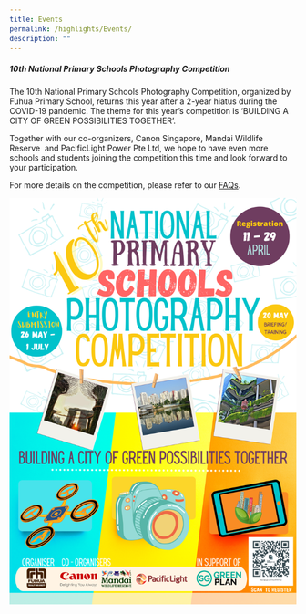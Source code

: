 ```yaml
---
title: Events
permalink: /highlights/Events/
description: ""
---
```

##### **10th National Primary Schools Photography Competition**


The 10th National Primary Schools Photography Competition, organized by Fuhua Primary School, returns this year after a 2-year hiatus during the COVID-19 pandemic. The theme for this year’s competition is ‘BUILDING A CITY OF GREEN POSSIBILITIES TOGETHER’. 

Together with our co-organizers, Canon Singapore, Mandai Wildlife Reserve  and PacificLight Power Pte Ltd, we hope to have even more schools and students joining the competition this time and look forward to your participation.

For more details on the competition, please refer to our [FAQs](https://fuhuapri.moe.edu.sg/qql/slot/u1029/NPC%20FAQs.pdf).

![](/images/Highlights/Events/C1.png)